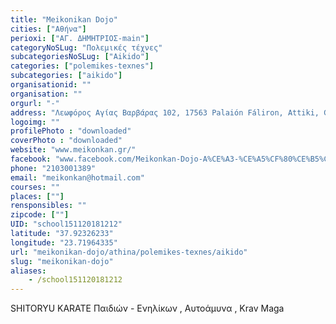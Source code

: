 ```yaml
---
title: "Meikonikan Dojo"
cities: ["Αθήνα"]
perioxi: ["ΑΓ. ΔΗΜΗΤΡΙΟΣ-main"]
categoryNoSLug: "Πολεμικές τέχνες"
subcategoriesNoSLug: ["Aikido"]
categories: ["polemikes-texnes"]
subcategories: ["aikido"]
organisationid: ""
organisation: ""
orgurl: "-"
address: "Λεωφόρος Αγίας Βαρβάρας 102, 17563 Palaión Fáliron, Attiki, Greece"
logoimg: ""
profilePhoto : "downloaded"
coverPhoto : "downloaded"
website: "www.meikonkan.gr/"
facebook: "www.facebook.com/Meikonkan-Dojo-A%CE%A3-%CE%A5%CF%80%CE%B5%CF%81%CE%B9%CF%89%CE%BD-%CE%A0%CE%B1%CE%BB%CE%B1%CE%B9%CE%BF%CF%8D-%CE%A6%CE%B1%CE%BB%CE%AE%CF%81%CE%BF%CF%85-336892476431945/"
phone: "2103001389"
email: "meikonkan@hotmail.com"
courses: ""
places: [""]
rensponsibles: ""
zipcode: [""]
UID: "school151120181212"
latitude: "37.92326233"
longitude: "23.71964335"
url: "meikonikan-dojo/athina/polemikes-texnes/aikido"
slug: "meikonikan-dojo"
aliases:
    - /school151120181212
---
```



SHITORYU KARATE Παιδιών - Ενηλίκων , Αυτοάμυνα , Krav Maga

